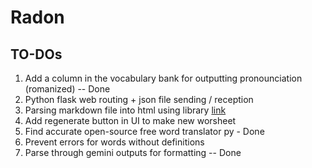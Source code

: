 # Radon
## TO-DOs
1. Add a column in the vocabulary bank for outputting pronounciation (romanized) -- Done
2. Python flask web routing + json file sending / reception
3. Parsing markdown file into html using library [link](https://github.com/evilstreak/markdown-js)
4. Add regenerate button in UI to make new worsheet
5. Find accurate open-source free word translator py - Done
6. Prevent errors for words without definitions
7. Parse through gemini outputs for formatting -- Done
